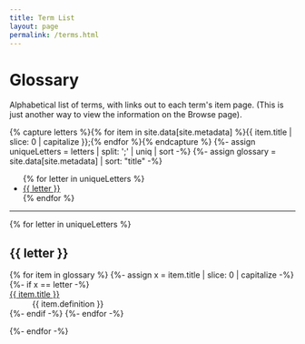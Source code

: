 ```yaml
---
title: Term List
layout: page
permalink: /terms.html
---
```


# Glossary

Alphabetical list of terms, with links out to each term's item page. (This is just another way to view the information on the Browse page).

{% capture letters %}{% for item in site.data[site.metadata] %}{{ item.title | slice: 0 | capitalize }};{% endfor %}{% endcapture %}
{%- assign uniqueLetters = letters | split: ';' | uniq | sort -%}
{%- assign glossary = site.data[site.metadata] | sort: "title" -%}

<ul class="list-inline">
{% for letter in uniqueLetters %}
<li class="list-inline-item h2"><a href="#{{ letter }}">{{ letter }}</a></li>
{% endfor %}
</ul>
<hr>

<div>

{% for letter in uniqueLetters %}
<h2 class="pt-4" id="{{ letter }}">{{ letter }}</h2>

<dl id="glossary-list">
{% for item in glossary %}
{%- assign x = item.title | slice: 0 | capitalize -%}
{%- if x == letter -%}
    <dt class="glossary-def"><a href="{{ '/items/' | append: item.objectid | append: '.html' | relative_url }}">
    {{ item.title }}</a></dt> 
    <dd>{{ item.definition }}</dd>
{%- endif -%}
{%- endfor -%}
</dl>

{%- endfor -%}
</div>
